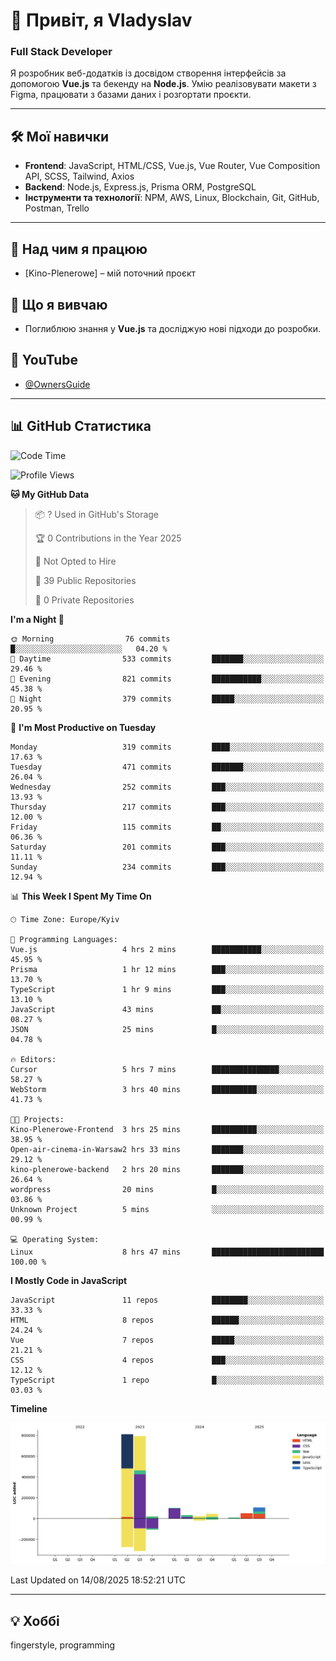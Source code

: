 # 👋 Привіт, я Vladyslav  
### Full Stack Developer  

Я розробник веб-додатків із досвідом створення інтерфейсів за допомогою **Vue.js** та бекенду на **Node.js**. Умію реалізовувати макети з Figma, працювати з базами даних і розгортати проєкти.

---

## 🛠 Мої навички  
- **Frontend**: JavaScript, HTML/CSS, Vue.js, Vue Router, Vue Composition API, SCSS, Tailwind, Axios  
- **Backend**: Node.js, Express.js, Prisma ORM, PostgreSQL  
- **Інструменти та технології**: NPM, AWS, Linux, Blockchain, Git, GitHub, Postman, Trello  

---

## 🔭 Над чим я працюю  
- [Kino-Plenerowe] – мій поточний проєкт

## 🌱 Що я вивчаю  
- Поглиблюю знання у **Vue.js** та досліджую нові підходи до розробки.

## 🎥 YouTube  
- [@OwnersGuide](https://www.youtube.com/@OwnersGuide-)
  
---

## 📊 GitHub Статистика  
<!--START_SECTION:waka-->
![Code Time](http://img.shields.io/badge/Code%20Time-62%20hrs%2023%20mins-blue)

![Profile Views](http://img.shields.io/badge/Profile%20Views-8-blue)

**🐱 My GitHub Data** 

> 📦 ? Used in GitHub's Storage 
 > 
> 🏆 0 Contributions in the Year 2025
 > 
> 🚫 Not Opted to Hire
 > 
> 📜 39 Public Repositories 
 > 
> 🔑 0 Private Repositories 
 > 
**I'm a Night 🦉** 

```text
🌞 Morning                76 commits          █░░░░░░░░░░░░░░░░░░░░░░░░   04.20 % 
🌆 Daytime                533 commits         ███████░░░░░░░░░░░░░░░░░░   29.46 % 
🌃 Evening                821 commits         ███████████░░░░░░░░░░░░░░   45.38 % 
🌙 Night                  379 commits         █████░░░░░░░░░░░░░░░░░░░░   20.95 % 
```
📅 **I'm Most Productive on Tuesday** 

```text
Monday                   319 commits         ████░░░░░░░░░░░░░░░░░░░░░   17.63 % 
Tuesday                  471 commits         ███████░░░░░░░░░░░░░░░░░░   26.04 % 
Wednesday                252 commits         ███░░░░░░░░░░░░░░░░░░░░░░   13.93 % 
Thursday                 217 commits         ███░░░░░░░░░░░░░░░░░░░░░░   12.00 % 
Friday                   115 commits         ██░░░░░░░░░░░░░░░░░░░░░░░   06.36 % 
Saturday                 201 commits         ███░░░░░░░░░░░░░░░░░░░░░░   11.11 % 
Sunday                   234 commits         ███░░░░░░░░░░░░░░░░░░░░░░   12.94 % 
```


📊 **This Week I Spent My Time On** 

```text
🕑︎ Time Zone: Europe/Kyiv

💬 Programming Languages: 
Vue.js                   4 hrs 2 mins        ███████████░░░░░░░░░░░░░░   45.95 % 
Prisma                   1 hr 12 mins        ███░░░░░░░░░░░░░░░░░░░░░░   13.70 % 
TypeScript               1 hr 9 mins         ███░░░░░░░░░░░░░░░░░░░░░░   13.10 % 
JavaScript               43 mins             ██░░░░░░░░░░░░░░░░░░░░░░░   08.27 % 
JSON                     25 mins             █░░░░░░░░░░░░░░░░░░░░░░░░   04.78 % 

🔥 Editors: 
Cursor                   5 hrs 7 mins        ███████████████░░░░░░░░░░   58.27 % 
WebStorm                 3 hrs 40 mins       ██████████░░░░░░░░░░░░░░░   41.73 % 

🐱‍💻 Projects: 
Kino-Plenerowe-Frontend  3 hrs 25 mins       ██████████░░░░░░░░░░░░░░░   38.95 % 
Open-air-cinema-in-Warsaw2 hrs 33 mins       ███████░░░░░░░░░░░░░░░░░░   29.12 % 
kino-plenerowe-backend   2 hrs 20 mins       ███████░░░░░░░░░░░░░░░░░░   26.64 % 
wordpress                20 mins             █░░░░░░░░░░░░░░░░░░░░░░░░   03.86 % 
Unknown Project          5 mins              ░░░░░░░░░░░░░░░░░░░░░░░░░   00.99 % 

💻 Operating System: 
Linux                    8 hrs 47 mins       █████████████████████████   100.00 % 
```

**I Mostly Code in JavaScript** 

```text
JavaScript               11 repos            ████████░░░░░░░░░░░░░░░░░   33.33 % 
HTML                     8 repos             ██████░░░░░░░░░░░░░░░░░░░   24.24 % 
Vue                      7 repos             █████░░░░░░░░░░░░░░░░░░░░   21.21 % 
CSS                      4 repos             ███░░░░░░░░░░░░░░░░░░░░░░   12.12 % 
TypeScript               1 repo              █░░░░░░░░░░░░░░░░░░░░░░░░   03.03 % 
```



**Timeline**

![Lines of Code chart](https://raw.githubusercontent.com/owner6/owner6/main/assets/bar_graph.png)


 Last Updated on 14/08/2025 18:52:21 UTC
<!--END_SECTION:waka-->




---

## 💡 Хоббі  
fingerstyle, programming  
